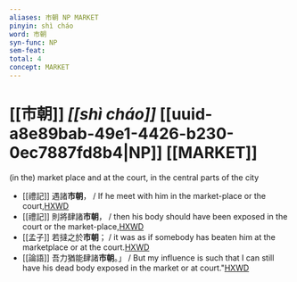 ```yaml
---
aliases: 市朝 NP MARKET
pinyin: shì cháo
word: 市朝
syn-func: NP
sem-feat: 
total: 4
concept: MARKET 
---
```

# [[市朝]] *[[shì cháo]]*  [[uuid-a8e89bab-49e1-4426-b230-0ec7887fd8b4|NP]] [[MARKET]]
(in the) market place and at the court, in the central parts of the city
 - [[禮記]] 遇諸**市朝**， / If he meet with him in the market-place or the court,[HXWD](https://hxwd.org/textview.html?location=KR1d0052_tls_003-47a.7)
 - [[禮記]] 則將肆諸**市朝**， / then his body should have been exposed in the court or the market-place,[HXWD](https://hxwd.org/textview.html?location=KR1d0052_tls_004-47a.14)
 - [[孟子]] 若撻之於**市朝**； / it was as if somebody has beaten him at the marketplace or at the court.[HXWD](https://hxwd.org/textview.html?location=KR1h0001_tls_003-12a.8)
 - [[論語]] 吾力猶能肆諸**市朝**。」 / But my influence is such that I can still have his dead body exposed in the market or at court."[HXWD](https://hxwd.org/textview.html?location=KR1h0004_tls_014-47a.1)